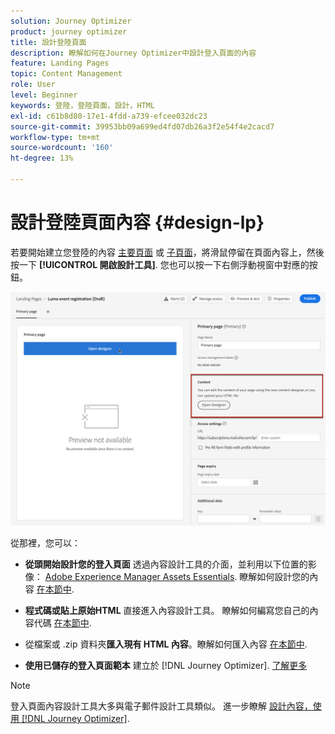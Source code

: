 ```yaml
---
solution: Journey Optimizer
product: journey optimizer
title: 設計登陸頁面
description: 瞭解如何在Journey Optimizer中設計登入頁面的內容
feature: Landing Pages
topic: Content Management
role: User
level: Beginner
keywords: 登陸，登陸頁面，設計，HTML
exl-id: c61b8d80-17e1-4fdd-a739-efcee032dc23
source-git-commit: 39953bb09a699ed4fd07db26a3f2e54f4e2cacd7
workflow-type: tm+mt
source-wordcount: '160'
ht-degree: 13%

---
```


# 設計登陸頁面內容 {#design-lp}

若要開始建立您登陸的內容 [主要頁面](create-lp.md#configure-primary-page) 或 [子頁面](create-lp.md#configure-subpages)，將滑鼠停留在頁面內容上，然後按一下 **[!UICONTROL 開啟設計工具]**. 您也可以按一下右側浮動視窗中對應的按鈕。

![](assets/lp_open-designer.png)

從那裡，您可以：

* **從頭開始設計您的登入頁面** 透過內容設計工具的介面，並利用以下位置的影像： [Adobe Experience Manager Assets Essentials](../content-management/assets-essentials.md). 瞭解如何設計您的內容 <!--or use built-in templates--> [在本節中](../email/content-from-scratch.md).

* **程式碼或貼上原始HTML** 直接進入內容設計工具。 瞭解如何編寫您自己的內容代碼 [在本節中](../email/code-content.md).

* 從檔案或 .zip 資料夾&#x200B;**匯入現有 HTML 內容**。瞭解如何匯入內容 [在本節中](../email/existing-content.md).

* **使用已儲存的登入頁面範本** 建立於 [!DNL Journey Optimizer]. [了解更多](lp-templates.md)

>[!NOTE]
>
>登入頁面內容設計工具大多與電子郵件設計工具類似。 進一步瞭解 [設計內容，使用 [!DNL Journey Optimizer]](../email/get-started-email-design.md).
